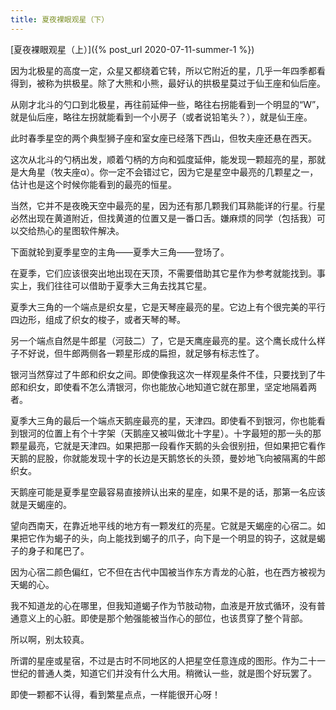 ```yaml
---
title: 夏夜裸眼观星（下）
---
```


[夏夜裸眼观星（上）]({% post_url 2020-07-11-summer-1 %})

因为北极星的高度一定，众星又都绕着它转，所以它附近的星，几乎一年四季都看得到，被称为拱极星。除了大熊和小熊，最好认的拱极星莫过于仙王座和仙后座。

从刚才北斗的勺口到北极星，再往前延伸一些，略往右拐能看到一个明显的“W”，就是仙后座，略往左拐就能看到一个小房子（或者说铅笔头？），就是仙王座。

此时春季星空的两个典型狮子座和室女座已经落下西山，但牧夫座还悬在西天。

这次从北斗的勺柄出发，顺着勺柄的方向和弧度延伸，能发现一颗超亮的星，那就是大角星（牧夫座α）。你一定不会错过它，因为它是星空中最亮的几颗星之一，估计也是这个时候你能看到的最亮的恒星。

当然，它并不是夜晚天空中最亮的星，因为还有那几颗我们耳熟能详的行星。行星必然出现在黄道附近，但找黄道的位置又是一番口舌。嫌麻烦的同学（包括我）可以交给热心的星图软件解决。

下面就轮到夏季星空的主角——夏季大三角——登场了。

在夏季，它们应该很突出地出现在天顶，不需要借助其它星作为参考就能找到。事实上，我们往往可以借助于夏季大三角去找其它星。

夏季大三角的一个端点是织女星，它是天琴座最亮的星。它边上有个很完美的平行四边形，组成了织女的梭子，或者天琴的琴。

另一个端点自然是牛郎星（河鼓二）了，它是天鹰座最亮的星。这个鹰长成什么样子不好说，但牛郎两侧各一颗星形成的扁担，就足够有标志性了。



银河当然穿过了牛郎和织女之间。即使像我这次一样观星条件不佳，只要找到了牛郎和织女，即使看不怎么清银河，你也能放心地知道它就在那里，坚定地隔着两者。

夏季大三角的最后一个端点天鹅座最亮的星，天津四。即使看不到银河，你也能看到银河的位置上有个十字架（天鹅座又被叫做北十字星）。十字最短的那一头的那颗星最亮，它就是天津四。如果把那一段看作天鹅的头会很别扭，但如果把它看作天鹅的屁股，你就能发现十字的长边是天鹅悠长的头颈，曼妙地飞向被隔离的牛郎织女。

天鹅座可能是夏季星空最容易直接辨认出来的星座，如果不是的话，那第一名应该就是天蝎座的。

望向西南天，在靠近地平线的地方有一颗发红的亮星。它就是天蝎座的心宿二。如果把它作为蝎子的头，向上能找到蝎子的爪子，向下是一个明显的钩子，这就是蝎子的身子和尾巴了。

因为心宿二颜色偏红，它不但在古代中国被当作东方青龙的心脏，也在西方被视为天蝎的心。

我不知道龙的心在哪里，但我知道蝎子作为节肢动物，血液是开放式循环，没有普通意义上的心脏。即使是那个勉强能被当作心的部位，也该贯穿了整个背部。

所以啊，别太较真。

所谓的星座或星宿，不过是古时不同地区的人把星空任意连成的图形。作为二十一世纪的普通人类，知道它们并没有什么大用。稍微认一些，就是图个好玩罢了。

即使一颗都不认得，看到繁星点点，一样能很开心呀！
